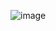 ![image](https://user-images.githubusercontent.com/106958701/172909666-7f3e0606-15ac-48e9-bf99-bc187b05222f.png)
